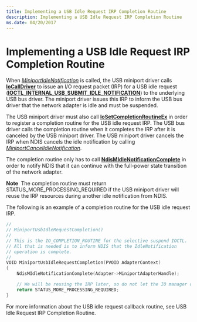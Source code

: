```yaml
---
title: Implementing a USB Idle Request IRP Completion Routine
description: Implementing a USB Idle Request IRP Completion Routine
ms.date: 04/20/2017
---
```


# Implementing a USB Idle Request IRP Completion Routine


When [*MiniportIdleNotification*](/windows-hardware/drivers/ddi/ndis/nc-ndis-miniport_idle_notification) is called, the USB miniport driver calls [**IoCallDriver**](/windows-hardware/drivers/ddi/wdm/nf-wdm-iocalldriver) to issue an I/O request packet (IRP) for a USB idle request ([**IOCTL\_INTERNAL\_USB\_SUBMIT\_IDLE\_NOTIFICATION**](/windows-hardware/drivers/ddi/usbioctl/ni-usbioctl-ioctl_internal_usb_submit_idle_notification)) to the underlying USB bus driver. The miniport driver issues this IRP to inform the USB bus driver that the network adapter is idle and must be suspended.

The USB miniport driver must also call [**IoSetCompletionRoutineEx**](/windows-hardware/drivers/ddi/wdm/nf-wdm-iosetcompletionroutineex) in order to register a completion routine for the USB idle request IRP. The USB bus driver calls the completion routine when it completes the IRP after it is canceled by the USB miniport driver. The USB miniport driver cancels the IRP when NDIS cancels the idle notification by calling [*MiniportCancelIdleNotification*](/windows-hardware/drivers/ddi/ndis/nc-ndis-miniport_cancel_idle_notification).

The completion routine only has to call [**NdisMIdleNotificationComplete**](/windows-hardware/drivers/ddi/ndis/nf-ndis-ndismidlenotificationconfirm) in order to notify NDIS that it can continue with the full-power state transition of the network adapter.

**Note**  The completion routine must return STATUS\_MORE\_PROCESSING\_REQUIRED if the USB miniport driver will reuse the IRP resources during another idle notification from NDIS.

 

The following is an example of a completion routine for the USB idle request IRP.

```C++
//
// MiniportUsbIdleRequestCompletion()
//
// This is the IO_COMPLETION_ROUTINE for the selective suspend IOCTL.
// All that is needed is to inform NDIS that the IdleNotification
// operation is complete.
//
VOID MiniportUsbIdleRequestCompletion(PVOID AdapterContext)
{
    NdisMIdleNotificationComplete(Adapter->MiniportAdapterHandle);

    // We will be reusing the IRP later, so do not let the IO manager delete it.
    return STATUS_MORE_PROCESSING_REQUIRED;
}
```

For more information about the USB idle request callback routine, see USB Idle Request IRP Completion Routine.

 

